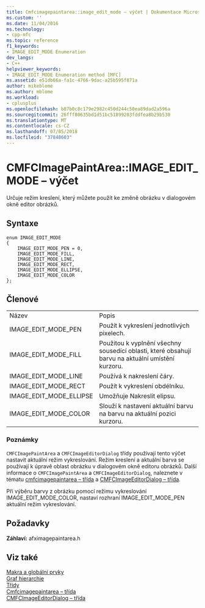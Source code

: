 ```yaml
---
title: Cmfcimagepaintarea::image_edit_mode – výčet | Dokumentace Microsoftu
ms.custom: ''
ms.date: 11/04/2016
ms.technology:
- cpp-mfc
ms.topic: reference
f1_keywords:
- IMAGE_EDIT_MODE Enumeration
dev_langs:
- C++
helpviewer_keywords:
- IMAGE_EDIT_MODE Enumeration method [MFC]
ms.assetid: e51db66a-fa1c-4766-9dac-a25b595f871a
author: mikeblome
ms.author: mblome
ms.workload:
- cplusplus
ms.openlocfilehash: b87b0c8c179e2982c450d244c50ea89dad2a596a
ms.sourcegitcommit: 26fff80635bd1d51bc51899203fddfea8b29b530
ms.translationtype: MT
ms.contentlocale: cs-CZ
ms.lasthandoff: 07/05/2018
ms.locfileid: "37848603"
---
```

# <a name="cmfcimagepaintareaimageeditmode-enumeration"></a>CMFCImagePaintArea::IMAGE_EDIT_MODE – výčet
Určuje režim kreslení, který můžete použít ke změně obrázku v dialogovém okně editor obrázků.  
  
## <a name="syntax"></a>Syntaxe  
  
```  
enum IMAGE_EDIT_MODE  
{  
    IMAGE_EDIT_MODE_PEN = 0,  
    IMAGE_EDIT_MODE_FILL, 
    IMAGE_EDIT_MODE_LINE, 
    IMAGE_EDIT_MODE_RECT, 
    IMAGE_EDIT_MODE_ELLIPSE, 
    IMAGE_EDIT_MODE_COLOR 
};  
```  
  
## <a name="members"></a>Členové  
  
|||  
|-|-|  
|Název|Popis|  
|IMAGE_EDIT_MODE_PEN|Použít k vykreslení jednotlivých pixelech.|  
|IMAGE_EDIT_MODE_FILL|Použitou k vyplnění všechny sousedící oblasti, které obsahují barvu na aktuální umístění kurzoru.|  
|IMAGE_EDIT_MODE_LINE|Používá k nakreslení čáry.|  
|IMAGE_EDIT_MODE_RECT|Použít k vykreslení obdélníku.|  
|IMAGE_EDIT_MODE_ELLIPSE|Umožňuje Nakreslit elipsu.|  
|IMAGE_EDIT_MODE_COLOR|Slouží k nastavení aktuální barvu na barvu na aktuální pozici kurzoru.|  
  
### <a name="remarks"></a>Poznámky  
 `CMFCImagePaintArea` a `CMFCImageEditorDialog` třídy používají tento výčet nastavit aktuální režim vykreslování. Režim kreslení a aktuální barva se používají k úpravě oblast obrázku v dialogovém okně editoru obrázků. Další informace o `CMFCImagePaintArea` a `CMFCImageEditorDialog`, naleznete v tématu [cmfcimagepaintarea – třída](../../mfc/reference/cmfcimagepaintarea-class.md) a [CMFCImageEditorDialog – třída](../../mfc/reference/cmfcimageeditordialog-class.md).  
  
 Při výběru barvy z obrázku pomocí režimu vykreslování IMAGE_EDIT_MODE_COLOR, nastaví rozhraní IMAGE_EDIT_MODE_PEN aktuální režim vykreslování.  
  
## <a name="requirements"></a>Požadavky  
 **Záhlaví:** afximagepaintarea.h  
  
## <a name="see-also"></a>Viz také  
 [Makra a globální prvky](../../mfc/reference/mfc-macros-and-globals.md)   
 [Graf hierarchie](../../mfc/hierarchy-chart.md)   
 [Třídy](../../mfc/reference/mfc-classes.md)   
 [Cmfcimagepaintarea – třída](../../mfc/reference/cmfcimagepaintarea-class.md)   
 [CMFCImageEditorDialog – třída](../../mfc/reference/cmfcimageeditordialog-class.md)
